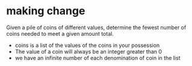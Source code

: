 # making change
Given a pile of coins of different values, determine the fewest number of coins needed to meet a given amount total.
* coins is a list of the values of the coins in your possession
* The value of a coin will always be an integer greater than 0
* we have an infinite number of each denomination of coin in the list
